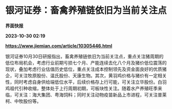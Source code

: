 # 银河证券：畜禽养殖链依旧为当前关注点
**界面快报**

**2023-10-30 02:19**

**https://www.jiemian.com/article/10305446.html**

银河证券10月30日研报指出，畜禽养殖链依旧为当前关注点，重点关注猪周期的低位布局机会，考虑行业前期亏损七个月、产能连续去化八个月及猪价低位震荡的现状，叠加考虑行业估值历史低位，重点关注成本控制领先及资金面良好的优质猪企，可关注牧原股份、温氏股份、天康生物。其次，黄羽鸡价格与猪价有一定相关性，同时考虑自身供给端低位水平，后续价格存上行可能，可关注立华股份。白羽鸡祖代引种收缩，整体处于上行周期初期，可板块性关注。随着水产养殖旺季来临，可关注：海大集团、粤海饲料；同时关注动物疫苗新品上市进程，可关注普莱柯、中牧股份等。